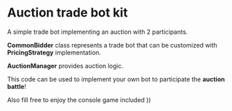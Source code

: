 # Auction trade bot kit

A simple trade bot implementing an auction with 2 participants.

**CommonBidder** class represents a trade bot that can be customized with **PricingStrategy** implementation.

**AuctionManager** provides auction logic.

This code can be used to implement your own bot to participate the **auction battle**!

Also fill free to enjoy the console game included ))